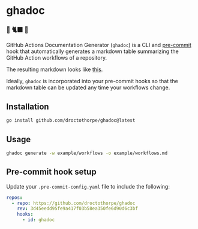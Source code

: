 # ghadoc

### 🐙 🐈‍⬛ 📖

GitHub Actions Documentation Generator (`ghadoc`) is a CLI and
[pre-commit](https://pre-commit.com/) hook that automatically generates a
markdown table summarizing the GitHub Action workflows of a repository.

The resulting markdown looks like [this](example/workflows.md).

Ideally, `ghadoc` is incorporated into your pre-commit hooks so that the markdown
table can be updated any time your workflows change.

## Installation

```bash
go install github.com/droctothorpe/ghadoc@latest
```
## Usage

```bash
ghadoc generate -w example/workflows -o example/workflows.md
```


## Pre-commit hook setup

Update your `.pre-commit-config.yaml` file to include the following:

```yaml
repos:
  - repo: https://github.com/droctothorpe/ghadoc
    rev: 3d45eedd95fe9a417f03b58ea350fe6d90d6c3bf
    hooks:
      - id: ghadoc
```